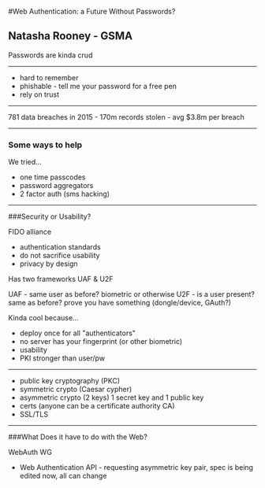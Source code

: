 #Web Authentication: a Future Without Passwords?
## Natasha Rooney - GSMA

Passwords are kinda crud

---

- hard to remember
- phishable - tell me your password for a free pen
- rely on trust

---

781 data breaches in 2015 - 170m records stolen - avg $3.8m per breach

---

### Some ways to help
We tried…

- one time passcodes
- password aggregators
- 2 factor auth (sms hacking)

---

###Security or Usability?

FIDO alliance

- authentication standards
- do not sacrifice usability
- privacy by design

Has two frameworks UAF & U2F

UAF - same user as before? biometric or otherwise
U2F - is a user present? same as before? prove you have something (dongle/device, GAuth?)

Kinda cool because…
- deploy once for all "authenticators"
- no server has your fingerprint (or other biometric)
- usability
- PKI stronger than user/pw

---

- public key cryptography (PKC)
- symmetric crypto (Caesar cypher)
- asymmetric crypto (2 keys) 1 secret key and 1 public key
- certs (anyone can be a certificate authority CA)
- SSL/TLS

---

###What Does it have to do with the Web?

WebAuth WG 

- Web Authentication API  - requesting asymmetric key pair, spec is being edited now, all can change

